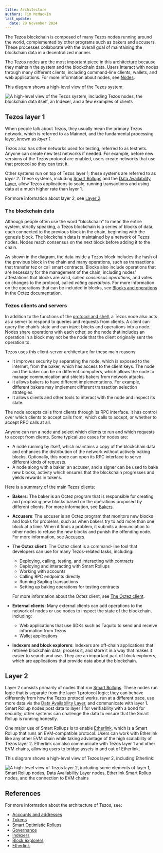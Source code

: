 ```yaml
---
title: Architecture
authors: Tim McMackin
last_update:
  date: 29 November 2024
---
```


The Tezos blockchain is composed of many Tezos nodes running around the world, complemented by other programs such as bakers and accusers.
These processes collaborate with the overall goal of maintaining the blockchain data in a decentralized manner.

The Tezos nodes are the most important piece in this architecture because they maintain the system and the blockchain data.
Users interact with nodes through many different clients, including command-line clients, wallets, and web applications.
For more information about nodes, see [Nodes](./architecture/nodes).

This diagram shows a high-level view of the Tezos system:

![A high-level view of the Tezos system, including Tezos nodes, the blockchain data itself, an Indexer, and a few examples of clients](/img/architecture/architecture-overview.png)
<!-- https://lucid.app/lucidchart/d778aa2a-ad0a-4324-b235-ed3b35742c58/edit -->

## Tezos layer 1

When people talk about Tezos, they usually mean the primary Tezos network, which is referred to as Mainnet, and the fundamental processing layer, known as _layer 1_.

Tezos also has other networks used for testing, referred to as testnets.
Anyone can create new test networks if needed.
For example, before new versions of the Tezos protocol are enabled, users create networks that use that protocol so they can test it.

Other systems run on top of Tezos layer 1; these systems are referred to as _layer 2_.
These systems, including [Smart Rollups](/architecture/smart-rollups) and the [Data Availability Layer](/architecture/data-availability-layer), allow Tezos applications to scale, running transactions and using data at a much higher rate than layer 1.

For more information about layer 2, see [Layer 2](#layer-2).

### The blockchain data

Although people often use the word "blockchain" to mean the entire system, strictly speaking, a Tezos blockchain is a series of blocks of data, each connected to the previous block in the chain, beginning with the genesis block.
The blockchain data is maintained by a network of Tezos nodes.
Nodes reach consensus on the next block before adding it to the chain.

As shown in the diagram, the data inside a Tezos block includes the hash of the previous block in the chain and many operations, such as transactions that transfer tez or call smart contracts.
Blocks also include operations that are necessary for the management of the chain, including nodes' attestations that blocks are valid, called _consensus operations_, and votes on changes to the protocol, called _voting operations_.
For more information on the operations that can be included in blocks, see [Blocks and operations](https://tezos.gitlab.io/alpha/blocks_ops.html) in the Octez documentation.

### Tezos clients and servers

In addition to the functions of the [protocol and shell](./architecture/nodes#protocol-and-shell), a Tezos node also acts as a server to respond to queries and requests from clients.
A client can query the chain’s state and can inject blocks and operations into a node.
Nodes share operations with each other, so the node that includes an operation in a block may not be the node that the client originally sent the operation to.

Tezos uses this client-server architecture for these main reasons:

- It improves security by separating the node, which is exposed to the internet, from the baker, which has access to the client keys.
The node and the baker can be on different computers, which allows the node to manage communication and shields bakers from network attacks.
- It allows bakers to have different implementations.
For example, different bakers may implement different transaction selection strategies.
- It allows clients and other tools to interact with the node and inspect its state.

The node accepts calls from clients through its RPC interface.
It has control over which clients to accept calls from, which calls to accept, or whether to accept RPC calls at all.

Anyone can run a node and select which clients to run and which requests to accept from clients.
Some typical use cases for nodes are:

- A node running by itself, which maintains a copy of the blockchain data and enhances the distribution of the network without actively baking blocks.
Optionally, this node can open its RPC interface to serve different kinds of requests.
- A node along with a baker, an accuser, and a signer can be used to bake new blocks, activity which ensures that the blockchain progresses and yields rewards in tokens.

Here is a summary of the main Tezos clients:

- **Bakers**: The baker is an Octez program that is responsible for creating and proposing new blocks based on the operations proposed by different clients.
For more information, see [Bakers](./architecture/bakers).

- **Accusers**: The accuser is an Octez program that monitors new blocks and looks for problems, such as when bakers try to add more than one block at a time.
When it finds a problem, it submits a denunciation to other nodes to refuse the new blocks and punish the offending node.
For more information, see [Accusers](./architecture/accusers).

- **The Octez client**: The Octez client is a command-line tool that developers can use for many Tezos-related tasks, including:

  - Deploying, calling, testing, and interacting with contracts
  - Deploying and interacting with Smart Rollups
  - Working with accounts
  - Calling RPC endpoints directly
  - Running Sapling transactions
  - Setting up baking operations for testing contracts

  For more information about the Octez client, see [The Octez client](./developing/octez-client).

- **External clients**: Many external clients can add operations to the network of nodes or use nodes to inspect the state of the blockchain, including:

  - Web applications that use SDKs such as Taquito to send and receive information from Tezos
  - Wallet applications

- **Indexers and block explorers**: Indexers are off-chain applications that retrieve blockchain data, process it, and store it in a way that makes it easier to search and use.
They are an important part of block explorers, which are applications that provide data about the blockchain.

## Layer 2

Layer 2 consists primarily of nodes that run [Smart Rollups](/architecture/smart-rollups).
These nodes run logic that is separate from the layer 1 protocol logic; they can behave differently from how the Tezos protocol works, run at a different pace, use more data via the [Data Availability Layer](/architecture/data-availability-layer), and communicate with layer 1.
Smart Rollup nodes post data to layer 1 for verifiability with a bond for security; other systems can challenge the data to ensure that the Smart Rollup is running honestly.

One major use of Smart Rollups is to enable [Etherlink](https://etherlink.com), which is a Smart Rollup that runs an EVM-compatible protocol.
Users can work with Etherlink like any other EVM chain while taking advantage of the high scalability of Tezos layer 2.
Etherlink can also communicate with Tezos layer 1 and other EVM chains, allowing users to bridge assets in and out of Etherlink.

This diagram shows a high-level view of Tezos layer 2, including Etherlink:

![A high-level view of Tezos layer 2, including some elements of layer 1, Smart Rollup nodes, Data Availability Layer nodes, Etherlink Smart Rollup nodes, and the connection to EVM chains](/img/architecture/layer2-overview.png)
<!-- https://lucid.app/lucidchart/c46f25cf-b347-42a6-b27b-9c58324df684/edit -->

## References

For more information about the architecture of Tezos, see:

- [Accounts and addresses](/architecture/accounts)
- [Tokens](/architecture/tokens)
- [Smart Optimistic Rollups](/architecture/smart-rollups)
- [Governance](/architecture/governance)
- [Indexers](/developing/information/indexers)
- [Block explorers](/developing/information/block-explorers)
- [Etherlink](https://docs.etherlink.com)
